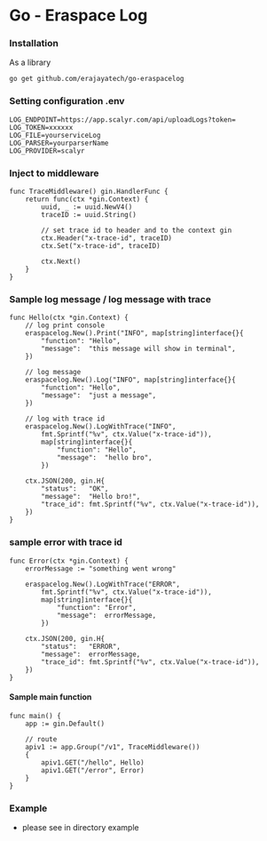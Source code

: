 # Go - Eraspace Log

### Installation
As a library
```shell
go get github.com/erajayatech/go-eraspacelog
```

### Setting configuration .env
```
LOG_ENDPOINT=https://app.scalyr.com/api/uploadLogs?token=
LOG_TOKEN=xxxxxx
LOG_FILE=yourserviceLog
LOG_PARSER=yourparserName
LOG_PROVIDER=scalyr
```

### Inject to middleware
```
func TraceMiddleware() gin.HandlerFunc {
	return func(ctx *gin.Context) {
		uuid, _ := uuid.NewV4()
		traceID := uuid.String()

		// set trace id to header and to the context gin
		ctx.Header("x-trace-id", traceID)
		ctx.Set("x-trace-id", traceID)

		ctx.Next()
	}
}
```

### Sample log message / log message with trace
```
func Hello(ctx *gin.Context) {
	// log print console
	eraspacelog.New().Print("INFO", map[string]interface{}{
		"function": "Hello",
		"message":  "this message will show in terminal",
	})

	// log message
	eraspacelog.New().Log("INFO", map[string]interface{}{
		"function": "Hello",
		"message":  "just a message",
	})

	// log with trace id
	eraspacelog.New().LogWithTrace("INFO",
		fmt.Sprintf("%v", ctx.Value("x-trace-id")),
		map[string]interface{}{
			"function": "Hello",
			"message":  "hello bro",
		})

	ctx.JSON(200, gin.H{
		"status":   "OK",
		"message":  "Hello bro!",
		"trace_id": fmt.Sprintf("%v", ctx.Value("x-trace-id")),
	})
}
```

### sample error with trace id
```
func Error(ctx *gin.Context) {
	errorMessage := "something went wrong"

	eraspacelog.New().LogWithTrace("ERROR",
		fmt.Sprintf("%v", ctx.Value("x-trace-id")),
		map[string]interface{}{
			"function": "Error",
			"message":  errorMessage,
		})

	ctx.JSON(200, gin.H{
		"status":   "ERROR",
		"message":  errorMessage,
		"trace_id": fmt.Sprintf("%v", ctx.Value("x-trace-id")),
	})
}
```

#### Sample main function
```
func main() {
	app := gin.Default()

	// route
	apiv1 := app.Group("/v1", TraceMiddleware())
	{
		apiv1.GET("/hello", Hello)
		apiv1.GET("/error", Error)
	}
}
```

### Example
- please see in directory example
